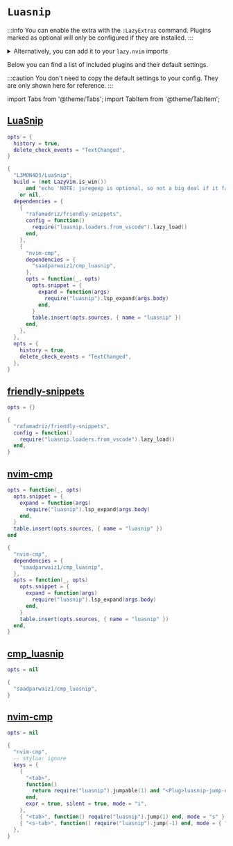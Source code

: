 # `Luasnip`

<!-- plugins:start -->

:::info
You can enable the extra with the `:LazyExtras` command.
Plugins marked as optional will only be configured if they are installed.
:::

<details>
<summary>Alternatively, you can add it to your <code>lazy.nvim</code> imports</summary>

```lua title="lua/config/lazy.lua" {4}
require("lazy").setup({
  spec = {
    { "LazyVim/LazyVim", import = "lazyvim.plugins" },
    { import = "lazyvim.plugins.extras.coding.luasnip" },
    { import = "plugins" },
  },
})
```

</details>

Below you can find a list of included plugins and their default settings.

:::caution
You don't need to copy the default settings to your config.
They are only shown here for reference.
:::

import Tabs from '@theme/Tabs';
import TabItem from '@theme/TabItem';

## [LuaSnip](https://github.com/L3MON4D3/LuaSnip)

<Tabs>

<TabItem value="opts" label="Options">

```lua
opts = {
  history = true,
  delete_check_events = "TextChanged",
}
```

</TabItem>


<TabItem value="code" label="Full Spec">

```lua
{
  "L3MON4D3/LuaSnip",
  build = (not LazyVim.is_win())
      and "echo 'NOTE: jsregexp is optional, so not a big deal if it fails to build'; make install_jsregexp"
    or nil,
  dependencies = {
    {
      "rafamadriz/friendly-snippets",
      config = function()
        require("luasnip.loaders.from_vscode").lazy_load()
      end,
    },
    {
      "nvim-cmp",
      dependencies = {
        "saadparwaiz1/cmp_luasnip",
      },
      opts = function(_, opts)
        opts.snippet = {
          expand = function(args)
            require("luasnip").lsp_expand(args.body)
          end,
        }
        table.insert(opts.sources, { name = "luasnip" })
      end,
    },
  },
  opts = {
    history = true,
    delete_check_events = "TextChanged",
  },
}
```

</TabItem>

</Tabs>

## [friendly-snippets](https://github.com/rafamadriz/friendly-snippets)

<Tabs>

<TabItem value="opts" label="Options">

```lua
opts = {}
```

</TabItem>


<TabItem value="code" label="Full Spec">

```lua
{
  "rafamadriz/friendly-snippets",
  config = function()
    require("luasnip.loaders.from_vscode").lazy_load()
  end,
}
```

</TabItem>

</Tabs>

## [nvim-cmp](https://github.com/hrsh7th/nvim-cmp)

<Tabs>

<TabItem value="opts" label="Options">

```lua
opts = function(_, opts)
  opts.snippet = {
    expand = function(args)
      require("luasnip").lsp_expand(args.body)
    end,
  }
  table.insert(opts.sources, { name = "luasnip" })
end
```

</TabItem>


<TabItem value="code" label="Full Spec">

```lua
{
  "nvim-cmp",
  dependencies = {
    "saadparwaiz1/cmp_luasnip",
  },
  opts = function(_, opts)
    opts.snippet = {
      expand = function(args)
        require("luasnip").lsp_expand(args.body)
      end,
    }
    table.insert(opts.sources, { name = "luasnip" })
  end,
}
```

</TabItem>

</Tabs>

## [cmp_luasnip](https://github.com/saadparwaiz1/cmp_luasnip)

<Tabs>

<TabItem value="opts" label="Options">

```lua
opts = nil
```

</TabItem>


<TabItem value="code" label="Full Spec">

```lua
{
  "saadparwaiz1/cmp_luasnip",
}
```

</TabItem>

</Tabs>

## [nvim-cmp](https://github.com/hrsh7th/nvim-cmp)

<Tabs>

<TabItem value="opts" label="Options">

```lua
opts = nil
```

</TabItem>


<TabItem value="code" label="Full Spec">

```lua
{
  "nvim-cmp",
  -- stylua: ignore
  keys = {
    {
      "<tab>",
      function()
        return require("luasnip").jumpable(1) and "<Plug>luasnip-jump-next" or "<tab>"
      end,
      expr = true, silent = true, mode = "i",
    },
    { "<tab>", function() require("luasnip").jump(1) end, mode = "s" },
    { "<s-tab>", function() require("luasnip").jump(-1) end, mode = { "i", "s" } },
  },
}
```

</TabItem>

</Tabs>

<!-- plugins:end -->
